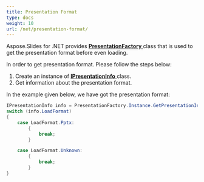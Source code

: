 ```yaml
---
title: Presentation Format
type: docs
weight: 10
url: /net/presentation-format/
---
```


Aspose.Slides for .NET provides [**PresentationFactory** ](https://reference.aspose.com/slides/net/aspose.slides/presentationfactory)class that is used to get the presentation format before even loading.

In order to get presentation format. Please follow the steps below:

1. Create an instance of [**IPresentationInfo** ](https://reference.aspose.com/slides/net/aspose.slides/ipresentationinfo)class.
1. Get information about the presentation format.

In the example given below, we have got the presentation format:

```c#
IPresentationInfo info = PresentationFactory.Instance.GetPresentationInfo("HelloWorld.pptx");
switch (info.LoadFormat)
{
    case LoadFormat.Pptx:
        {
            break;
        }

    case LoadFormat.Unknown:
        {
            break;
        }
}
```


